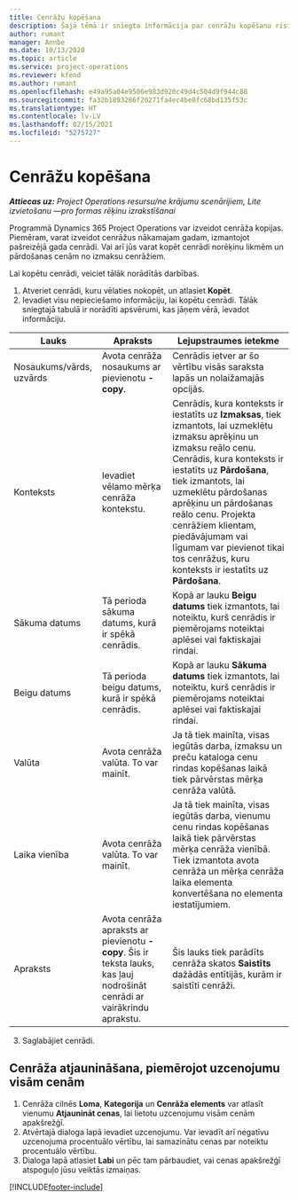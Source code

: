 ```yaml
---
title: Cenrāžu kopēšana
description: Šajā tēmā ir sniegta informācija par cenrāžu kopēšanu risinājumā Project Operations.
author: rumant
manager: Annbe
ms.date: 10/13/2020
ms.topic: article
ms.service: project-operations
ms.reviewer: kfend
ms.author: rumant
ms.openlocfilehash: e49a95a04e9506e983d920c49d4c504d9f944c88
ms.sourcegitcommit: fa32b1893286f20271fa4ec4be8fc68bd135f53c
ms.translationtype: HT
ms.contentlocale: lv-LV
ms.lasthandoff: 02/15/2021
ms.locfileid: "5275727"
---
```

# <a name="copy-price-lists"></a>Cenrāžu kopēšana

_**Attiecas uz:** Project Operations resursu/ne krājumu scenārijiem, Lite izvietošanu —pro formas rēķinu izrakstīšanai_

Programmā Dynamics 365 Project Operations var izveidot cenrāža kopijas. Piemēram, varat izveidot cenrāžus nākamajam gadam, izmantojot pašreizējā gada cenrādi.  Vai arī jūs varat kopēt cenrādi norēķinu likmēm un pārdošanas cenām no izmaksu cenrāžiem. 

Lai kopētu cenrādi, veiciet tālāk norādītās darbības.

1. Atveriet cenrādi, kuru vēlaties nokopēt, un atlasiet **Kopēt**.
2. Ievadiet visu nepieciešamo informāciju, lai kopētu cenrādi. Tālāk sniegtajā tabulā ir norādīti apsvērumi, kas jāņem vērā, ievadot informāciju.

| Lauks | Apraksts | Lejupstraumes ietekme |
| --- | --- | --- |
| Nosaukums/vārds, uzvārds | Avota cenrāža nosaukums ar pievienotu **-copy**. | Cenrādis ietver ar šo vērtību visās saraksta lapās un nolaižamajās opcijās. |
| Konteksts | Ievadiet vēlamo mērķa cenrāža kontekstu. | Cenrādis, kura konteksts ir iestatīts uz **Izmaksas**, tiek izmantots, lai uzmeklētu izmaksu aprēķinu un izmaksu reālo cenu. Cenrādis, kura konteksts ir iestatīts uz **Pārdošana**, tiek izmantots, lai uzmeklētu pārdošanas aprēķinu un pārdošanas reālo cenu. Projekta cenrāžiem klientam, piedāvājumam vai līgumam var pievienot tikai tos cenrāžus, kuru konteksts ir iestatīts uz **Pārdošana**. |
| Sākuma datums | Tā perioda sākuma datums, kurā ir spēkā cenrādis. | Kopā ar lauku **Beigu datums** tiek izmantots, lai noteiktu, kurš cenrādis ir piemērojams noteiktai aplēsei vai faktiskajai rindai. |
| Beigu datums | Tā perioda beigu datums, kurā ir spēkā cenrādis. | Kopā ar lauku **Sākuma datums** tiek izmantots, lai noteiktu, kurš cenrādis ir piemērojams noteiktai aplēsei vai faktiskajai rindai. |
| Valūta | Avota cenrāža valūta. To var mainīt. | Ja tā tiek mainīta, visas iegūtās darba, izmaksu un preču kataloga cenu rindas kopēšanas laikā tiek pārvērstas mērķa cenrāža valūtā. |
| Laika vienība | Avota cenrāža valūta. To var mainīt. | Ja tā tiek mainīta, visas iegūtās darba, vienumu cenu rindas kopēšanas laikā tiek pārvērstas mērķa cenrāža vienībā. Tiek izmantota avota cenrāža un mērķa cenrāža laika elementa konvertēšana no elementa iestatījumiem. |
| Apraksts | Avota cenrāža apraksts ar pievienotu **-copy**. Šis ir teksta lauks, kas ļauj nodrošināt cenrādi ar vairākrindu aprakstu. | Šis lauks tiek parādīts cenrāža skatos **Saistīts** dažādās entītijās, kurām ir saistīti cenrāži. |

3. Saglabājiet cenrādi. 

## <a name="update-a-price-list-by-applying-a-mark-up-to-all-the-prices"></a>Cenrāža atjaunināšana, piemērojot uzcenojumu visām cenām

1. Cenrāža cilnēs **Loma**, **Kategorija** un **Cenrāža elements** var atlasīt vienumu **Atjaunināt cenas**, lai lietotu uzcenojumu visām cenām apakšrežģī. 
2. Atvērtajā dialoga lapā ievadiet uzcenojumu. Var ievadīt arī negatīvu uzcenojuma procentuālo vērtību, lai samazinātu cenas par noteiktu procentuālo vērtību. 
3. Dialoga lapā atlasiet **Labi** un pēc tam pārbaudiet, vai cenas apakšrežģī atspoguļo jūsu veiktās izmaiņas.


[!INCLUDE[footer-include](../includes/footer-banner.md)]
